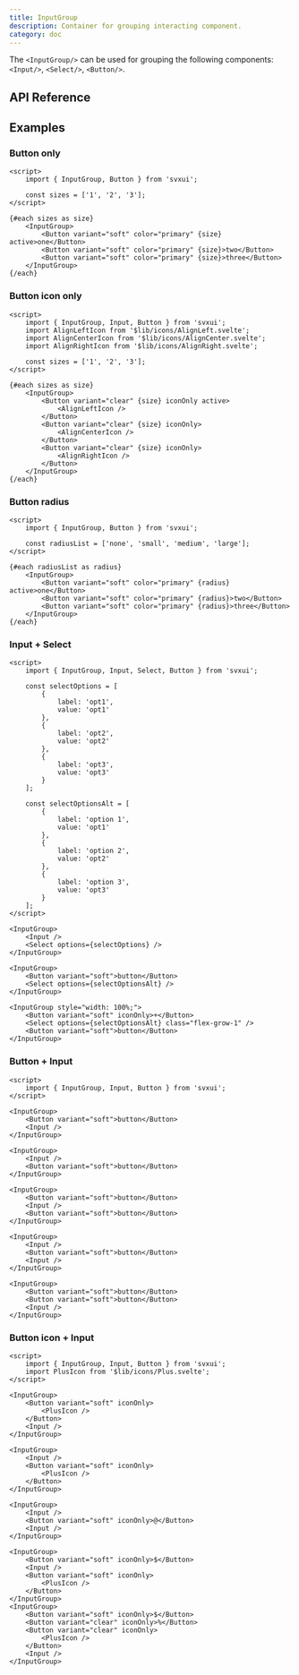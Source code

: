 ```yaml
---
title: InputGroup
description: Container for grouping interacting component.
category: doc
---
```


<script lang="ts">
    import SampleButtonOnly from '$lib/content/components/input-group/SampleButtonOnly.svelte';
    import SampleButtonIconOnly from '$lib/content/components/input-group/SampleButtonIconOnly.svelte';
    import SampleButtonRadius from '$lib/content/components/input-group/SampleButtonRadius.svelte';
    import SampleInputSelect from '$lib/content/components/input-group/SampleInputSelect.svelte';
    import SampleInputButton from '$lib/content/components/input-group/SampleInputButton.svelte';
    import SampleInputButtonIcon from '$lib/content/components/input-group/SampleInputButtonIcon.svelte';
    import ApiReferenceComponent from '$lib/components/api-reference/ApiReferenceComponent.svelte';
    import {inputGroupSchema} from '$lib/content/components/input-group/schema.js';
</script>

The `<InputGroup/>` can be used for grouping the following components: `<Input/>`, `<Select/>`, `<Button/>`.

## API Reference

<ApiReferenceComponent schema={inputGroupSchema}/>

## Examples

### Button only

<SampleButtonOnly/>

```svelte
<script>
    import { InputGroup, Button } from 'svxui';

    const sizes = ['1', '2', '3'];
</script>

{#each sizes as size}
    <InputGroup>
        <Button variant="soft" color="primary" {size} active>one</Button>
        <Button variant="soft" color="primary" {size}>two</Button>
        <Button variant="soft" color="primary" {size}>three</Button>
    </InputGroup>
{/each}
```

### Button icon only

<SampleButtonIconOnly/>

```svelte
<script>
    import { InputGroup, Input, Button } from 'svxui';
    import AlignLeftIcon from '$lib/icons/AlignLeft.svelte';
    import AlignCenterIcon from '$lib/icons/AlignCenter.svelte';
    import AlignRightIcon from '$lib/icons/AlignRight.svelte';

    const sizes = ['1', '2', '3'];
</script>

{#each sizes as size}
    <InputGroup>
        <Button variant="clear" {size} iconOnly active>
            <AlignLeftIcon />
        </Button>
        <Button variant="clear" {size} iconOnly>
            <AlignCenterIcon />
        </Button>
        <Button variant="clear" {size} iconOnly>
            <AlignRightIcon />
        </Button>
    </InputGroup>
{/each}
```

### Button radius

<SampleButtonRadius/>

```svelte
<script>
    import { InputGroup, Button } from 'svxui';

    const radiusList = ['none', 'small', 'medium', 'large'];
</script>

{#each radiusList as radius}
    <InputGroup>
        <Button variant="soft" color="primary" {radius} active>one</Button>
        <Button variant="soft" color="primary" {radius}>two</Button>
        <Button variant="soft" color="primary" {radius}>three</Button>
    </InputGroup>
{/each}
```

### Input + Select

<SampleInputSelect/>

```svelte column
<script>
    import { InputGroup, Input, Select, Button } from 'svxui';

    const selectOptions = [
        {
            label: 'opt1',
            value: 'opt1'
        },
        {
            label: 'opt2',
            value: 'opt2'
        },
        {
            label: 'opt3',
            value: 'opt3'
        }
    ];

    const selectOptionsAlt = [
        {
            label: 'option 1',
            value: 'opt1'
        },
        {
            label: 'option 2',
            value: 'opt2'
        },
        {
            label: 'option 3',
            value: 'opt3'
        }
    ];
</script>

<InputGroup>
    <Input />
    <Select options={selectOptions} />
</InputGroup>

<InputGroup>
    <Button variant="soft">button</Button>
    <Select options={selectOptionsAlt} />
</InputGroup>

<InputGroup style="width: 100%;">
    <Button variant="soft" iconOnly>+</Button>
    <Select options={selectOptionsAlt} class="flex-grow-1" />
    <Button variant="soft">button</Button>
</InputGroup>
```

### Button + Input

<SampleInputButton/>

```svelte column
<script>
    import { InputGroup, Input, Button } from 'svxui';
</script>

<InputGroup>
    <Button variant="soft">button</Button>
    <Input />
</InputGroup>

<InputGroup>
    <Input />
    <Button variant="soft">button</Button>
</InputGroup>

<InputGroup>
    <Button variant="soft">button</Button>
    <Input />
    <Button variant="soft">button</Button>
</InputGroup>

<InputGroup>
    <Input />
    <Button variant="soft">button</Button>
    <Input />
</InputGroup>

<InputGroup>
    <Button variant="soft">button</Button>
    <Button variant="soft">button</Button>
    <Input />
</InputGroup>
```

### Button icon + Input

<SampleInputButtonIcon/>

```svelte column
<script>
    import { InputGroup, Input, Button } from 'svxui';
    import PlusIcon from '$lib/icons/Plus.svelte';
</script>

<InputGroup>
    <Button variant="soft" iconOnly>
        <PlusIcon />
    </Button>
    <Input />
</InputGroup>

<InputGroup>
    <Input />
    <Button variant="soft" iconOnly>
        <PlusIcon />
    </Button>
</InputGroup>

<InputGroup>
    <Input />
    <Button variant="soft" iconOnly>@</Button>
    <Input />
</InputGroup>

<InputGroup>
    <Button variant="soft" iconOnly>$</Button>
    <Input />
    <Button variant="soft" iconOnly>
        <PlusIcon />
    </Button>
</InputGroup>
<InputGroup>
    <Button variant="soft" iconOnly>$</Button>
    <Button variant="clear" iconOnly>%</Button>
    <Button variant="clear" iconOnly>
        <PlusIcon />
    </Button>
    <Input />
</InputGroup>
```
